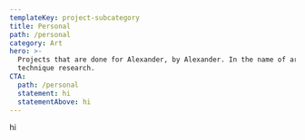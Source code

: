 ```yaml
---
templateKey: project-subcategory
title: Personal
path: /personal
category: Art
hero: >-
  Projects that are done for Alexander, by Alexander. In the name of art
  technique research. 
CTA:
  path: /personal
  statement: hi
  statementAbove: hi
---
```

hi
